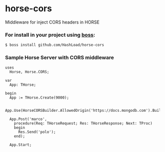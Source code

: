 # horse-cors
Middleware for inject CORS headers in HORSE

### For install in your project using [boss](https://github.com/HashLoad/boss):
``` sh
$ boss install github.com/HashLoad/horse-cors
```

### Sample Horse Server with CORS middleware
```delphi
uses
  Horse, Horse.CORS;

var
  App: THorse;

begin
  App := THorse.Create(9000);

  App.Use(HorseCORSBuilder.AllowedOrigin('https://docs.mongodb.com').Build());
  
  App.Post('marco',
    procedure(Req: THorseRequest; Res: THorseResponse; Next: TProc)
    begin
      Res.Send('polo');
    end);

  App.Start;
```
